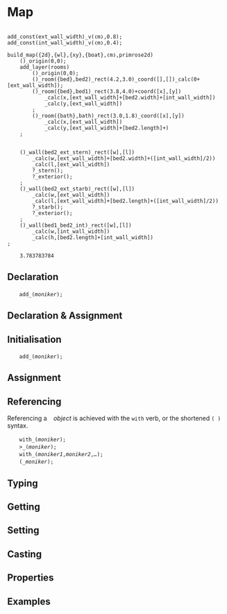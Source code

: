 # Map




```diego

add_const(ext_wall_width)_v(❬m❭,0.8);
add_const(int_wall_width)_v(❬m❭,0.4);

build_map({2d},{wl},{xy},{boat},❬m❭,primrose2d)
    ()_origin(0,0);
    add_layer(rooms)
        ()_origin(0,0);
        ()_room({bed},bed2)_rect(4.2,3.0)_coord([],[])_calc(0+[ext_wall_width]);
        ()_room({bed},bed1)_rect(3.8,4.0)+coord([x],[y])
            _calc(x,[ext_wall_width]+[bed2.width]+[int_wall_width])
            _calc(y,[ext_wall_width])
        ;
        ()_room({bath},bath)_rect(3.0,1.8)_coord([x],[y])
            _calc(x,[ext_wall_width])
            _calc(y,[ext_wall_width]+[bed2.length]+)
    ;
    
    
    ()_wall(bed2_ext_stern)_rect([w],[l])
        _calc(w,[ext_wall_width]+[bed2.width]+([int_wall_width]/2))
        _calc(l,[ext_wall_width])
        ?_stern();
        ?_exterior();
    ;
    ()_wall(bed2_ext_starb)_rect([w],[l])
        _calc(w,[ext_wall_width])
        _calc(l,[ext_wall_width]+[bed2.length]+([int_wall_width]/2))
        ?_starb();
        ?_exterior();
    ;
    ()_wall(bed1_bed2_int)_rect([w],[l])
        _calc(w,[int_wall_width])
        _calc(h,[bed2.length]+[int_wall_width])
;

    3.783783784

```

<canvas id="rooms">

</canvas>




<a name="declare"></a>
## Declaration

&nbsp;&nbsp;&nbsp;&nbsp;&nbsp;&nbsp; `add_(`*`moniker`*`);`<br>

<a name="declare_assign"></a>
## Declaration & Assignment

<a name="initial"></a>
## Initialisation

&nbsp;&nbsp;&nbsp;&nbsp;&nbsp;&nbsp; `add_(`*`moniker`*`);`<br>

<a name="assign"></a>
## Assignment

<a name="reference"></a>
## Referencing
Referencing a ` ` *object* is achieved with the `with` verb, or the shortened `(`*` `*`)` syntax. 

&nbsp;&nbsp;&nbsp;&nbsp;&nbsp;&nbsp; `with_(`*`moniker`*`);`<br>
&nbsp;&nbsp;&nbsp;&nbsp;&nbsp;&nbsp; `>_(`*`moniker`*`);`<br>
&nbsp;&nbsp;&nbsp;&nbsp;&nbsp;&nbsp; `with_(`*`moniker1`*`,`*`moniker2`*`,`*`…`*`);`<br>
&nbsp;&nbsp;&nbsp;&nbsp;&nbsp;&nbsp; `(`*`_moniker`*`);`

<a name="type"></a>
## Typing

<a name="get"></a>
## Getting

<a name="set"></a>
## Setting

<a name="cast"></a>
## Casting

<a name="properties"></a>
## Properties

<a name="example"></a>
## Examples